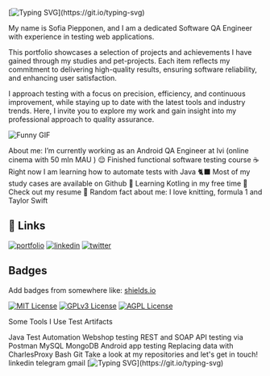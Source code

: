 [![Typing SVG](https://readme-typing-svg.herokuapp.com?color=%2336BCF7&lines=Hello!)](https://git.io/typing-svg)


My name is Sofia Piepponen, and I am a dedicated Software QA Engineer with experience in testing web applications.

This portfolio showcases a selection of projects and achievements I have gained through my studies and pet-projects. Each item reflects my commitment to delivering high-quality results, ensuring software reliability, and enhancing user satisfaction.

I approach testing with a focus on precision, efficiency, and continuous improvement, while staying up to date with the latest tools and industry trends. Here, I invite you to explore my work and gain insight into my professional approach to quality assurance.

![Funny GIF](https://media1.tenor.com/m/eSK4SyEXPr4AAAAd/anime-himmel.gif)


About me:
I’m currently working as an Android QA Engineer at Ivi (online cinema with 50 mln MAU )
😌 Finished functional software testing course
☕ Right now I am learning how to automate tests with Java
🐈‍⬛ Most of my study cases are available on Github
📖 Learning Kotling in my free time
📙 Check out my resume
🧣 Random fact about me: I love knitting, formula 1 and Taylor Swift

## 🔗 Links
[![portfolio](https://img.shields.io/badge/my_portfolio-000?style=for-the-badge&logo=ko-fi&logoColor=white)](https://katherineoelsner.com/)
[![linkedin](https://img.shields.io/badge/linkedin-0A66C2?style=for-the-badge&logo=linkedin&logoColor=white)](https://www.linkedin.com/)
[![twitter](https://img.shields.io/badge/twitter-1DA1F2?style=for-the-badge&logo=twitter&logoColor=white)](https://twitter.com/)
## Badges

Add badges from somewhere like: [shields.io](https://shields.io/)

[![MIT License](https://img.shields.io/badge/License-MIT-green.svg)](https://choosealicense.com/licenses/mit/)
[![GPLv3 License](https://img.shields.io/badge/License-GPL%20v3-yellow.svg)](https://opensource.org/licenses/)
[![AGPL License](https://img.shields.io/badge/license-AGPL-blue.svg)](http://www.gnu.org/licenses/agpl-3.0)

Some Tools I Use
Test Artifacts

Java Test Automation
Webshop testing
REST and SOAP API testing via Postman
MySQL
MongoDB
Android app testing
Replacing data with CharlesProxy
Bash
Git
Take a look at my repositories and let's get in touch!
linkedin telegram gmail
[![Typing SVG](https://readme-typing-svg.herokuapp.com?color=%2336BCF7&lines=See+you!)](https://git.io/typing-svg)

